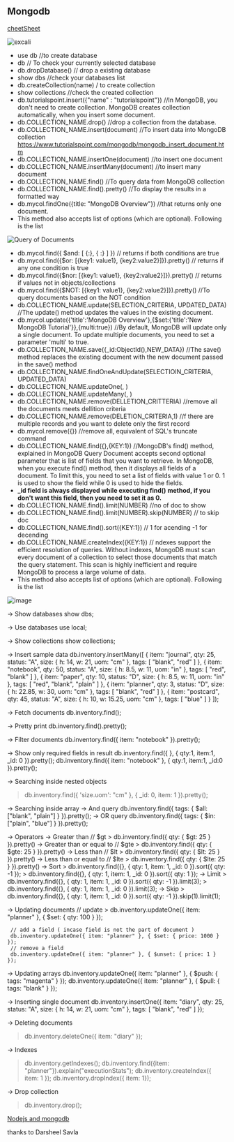 ## Mongodb

[cheetSheet](https://www.mongodb.com/developer/quickstart/cheat-sheet/)

![excali](https://user-images.githubusercontent.com/63317955/125098955-25293900-e0f5-11eb-970d-62d7ca54ddb7.png)

-   use db //to create database
-   db // To check your currently selected database
-   db.dropDatabase() // drop a existing database
-   show dbs //check your databases list
-   db.createCollection(name) / to create collection
-   show collections //check the created collection
-   db.tutorialspoint.insert({"name" : "tutorialspoint"}) //In MongoDB, you don't need to create collection. MongoDB creates collection automatically, when you insert some document.
-   db.COLLECTION_NAME.drop() //drop a collection from the database.
-   db.COLLECTION_NAME.insert(document) //To insert data into MongoDB collection https://www.tutorialspoint.com/mongodb/mongodb_insert_document.htm
-   db.COLLECTION_NAME.insertOne(document) //to insert one document
-   db.COLLECTION_NAME.insertMany(document) //to insert many document
-   db.COLLECTION_NAME.find() //To query data from MongoDB collection
-   db.COLLECTION_NAME.find().pretty() //To display the results in a formatted way
-   db.mycol.findOne({title: "MongoDB Overview"}) //that returns only one document.
-   This method also accepts list of options (which are optional). Following is the list

![Query of Documents](https://user-images.githubusercontent.com/63317955/123526246-22414800-d6f4-11eb-9c74-0e1737f3605b.png)

-   db.mycol.find({ $and: [ {<key1>:<value1>}, { <key2>:<value2>} ] }) // returns if both conditions are true
-   db.mycol.find({$or: [{key1: value1}, {key2:value2}]}).pretty() // returns if any one condition is true
-   db.mycol.find({$nor: [{key1: value1}, {key2:value2}]}).pretty() // returns if values not in objects/collections
-   db.mycol.find({$NOT: [{key1: value1}, {key2:value2}]}).pretty() //To query documents based on the NOT condition
-   db.COLLECTION_NAME.update(SELECTION_CRITERIA, UPDATED_DATA) //The update() method updates the values in the existing document.
-   db.mycol.update({'title':'MongoDB Overview'},{$set:{'title':'New MongoDB Tutorial'}},{multi:true}) //By default, MongoDB will update only a single document. To update multiple documents, you need to set a parameter 'multi' to true.
-   db.COLLECTION_NAME.save({\_id:ObjectId(),NEW_DATA}) //The save() method replaces the existing document with the new document passed in the save() method
-   db.COLLECTION_NAME.findOneAndUpdate(SELECTIOIN_CRITERIA, UPDATED_DATA)
-   db.COLLECTION_NAME.updateOne(<filter>, <update>)
-   db.COLLECTION_NAME.updateMany(<filter>, <update>)
-   db.COLLECTION_NAME.remove(DELLETION_CRITTERIA) //remove all the documents meets dellition criteria
-   db.COLLECTION_NAME.remove(DELETION_CRITERIA,1) //f there are multiple records and you want to delete only the first record
-   db.mycol.remove({}) //remove all, equivalent of SQL's truncate command
-   db.COLLECTION_NAME.find({},{KEY:1}) //MongoDB's find() method, explained in MongoDB Query Document accepts second optional parameter that is list of fields that you want to retrieve. In MongoDB, when you execute find() method, then it displays all fields of a document. To limit this, you need to set a list of fields with value 1 or 0. 1 is used to show the field while 0 is used to hide the fields.
-   **\_id field is always displayed while executing find() method, if you don't want this field, then you need to set it as 0.**
-   db.COLLECTION_NAME.find().limit(NUMBER) //no of doc to show
-   db.COLLECTION_NAME.find().limit(NUMBER).skip(NUMBER) // to skip doc
-   db.COLLECTION_NAME.find().sort({KEY:1}) // 1 for acending -1 for decending
-   db.COLLECTION_NAME.createIndex({KEY:1}) // ndexes support the efficient resolution of queries. Without indexes, MongoDB must scan every document of a collection to select those documents that match the query statement. This scan is highly inefficient and require MongoDB to process a large volume of data.
-   This method also accepts list of options (which are optional). Following is the list

![image](https://user-images.githubusercontent.com/63317955/123527436-2c1b7900-d6fd-11eb-8dcd-9a6e72acc12a.png)

-> Show databases
show dbs;

-> Use databases
use local;

-> Show collections
show collections;

-> Insert sample data
db.inventory.insertMany([
{ item: "journal", qty: 25, status: "A", size: { h: 14, w: 21, uom: "cm" }, tags: [ "blank", "red" ] },
{ item: "notebook", qty: 50, status: "A", size: { h: 8.5, w: 11, uom: "in" }, tags: [ "red", "blank" ] },
{ item: "paper", qty: 10, status: "D", size: { h: 8.5, w: 11, uom: "in" }, tags: [ "red", "blank", "plain" ] },
{ item: "planner", qty: 3, status: "D", size: { h: 22.85, w: 30, uom: "cm" }, tags: [ "blank", "red" ] },
{ item: "postcard", qty: 45, status: "A", size: { h: 10, w: 15.25, uom: "cm" }, tags: [ "blue" ] }
]);

-> Fetch documents
db.inventory.find();

-> Pretty print
db.inventory.find().pretty();

-> Filter documents
db.inventory.find({ item: "notebook" }).pretty();

-> Show only required fields in result
db.inventory.find({ }, { qty:1, item:1, \_id: 0 }).pretty();
db.inventory.find({ item: "notebook" }, { qty:1, item:1, \_id:0 }).pretty();

-> Searching inside nested objects

> db.inventory.find({ 'size.uom': "cm" }, { \_id: 0, item: 1 }).pretty();

-> Searching inside array
-> And query
db.inventory.find({ tags: { $all: ["blank", "plain"] } }).pretty();
-> OR query
db.inventory.find({ tags: { $in: ["plain", "blue"] } }).pretty();

-> Operators
-> Greater than // $gt > db.inventory.find({ qty: { $gt: 25 } }).pretty()
-> Greater than or equal to // $gte > db.inventory.find({ qty: { $gte: 25 } }).pretty()
-> Less than // $lt > db.inventory.find({ qty: { $lt: 25 } }).pretty()
-> Less than or equal to // $lte > db.inventory.find({ qty: { $lte: 25 } }).pretty()
-> Sort > db.inventory.find({}, { qty: 1, item: 1, \_id: 0 }).sort({ qty: -1 }); > db.inventory.find({}, { qty: 1, item: 1, \_id: 0 }).sort({ qty: 1 });
-> Limit > db.inventory.find({}, { qty: 1, item: 1, \_id: 0 }).sort({ qty: -1 }).limit(3); > db.inventory.find({}, { qty: 1, item: 1, \_id: 0 }).limit(3);
-> Skip > db.inventory.find({}, { qty: 1, item: 1, \_id: 0 }).sort({ qty: -1 }).skip(1).limit(1);

-> Updating documents
// update > db.inventory.updateOne({ item: "planner" }, { $set: { qty: 100 } });

     // add a field ( incase field is not the part of document )
     db.inventory.updateOne({ item: "planner" }, { $set: { price: 1000 } });
     // remove a field
     db.inventory.updateOne({ item: "planner" }, { $unset: { price: 1 } });

-> Updating arrays
db.inventory.updateOne({ item: "planner" }, { $push: { tags: "magenta" } });
db.inventory.updateOne({ item: "planner" }, { $pull: { tags: "blank" } });

-> Inserting single document
db.inventory.insertOne({ item: "diary", qty: 25, status: "A", size: { h: 14, w: 21, uom: "cm" }, tags: [ "blank", "red" ] });

-> Deleting documents

> db.inventory.deleteOne({ item: "diary" });

-> Indexes

> db.inventory.getIndexes();
> db.inventory.find({item: "planner"}).explain("executionStats");
> db.inventory.createIndex({ item: 1 });
> db.inventory.dropIndex({ item: 1});

-> Drop collection

> db.inventory.drop();

[Nodejs and mongodb](https://www.js-tutorials.com/nodejs-tutorial/crud-operations-using-nodejs-express-mongodb-mongoose/)

thanks to Darsheel Savla
